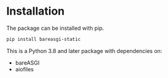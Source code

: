 # Installation

The package can be installed with pip.

```bash
pip install bareasgi-static
```

This is a Python 3.8 and later package with dependencies on:

- bareASGI
- aiofiles
